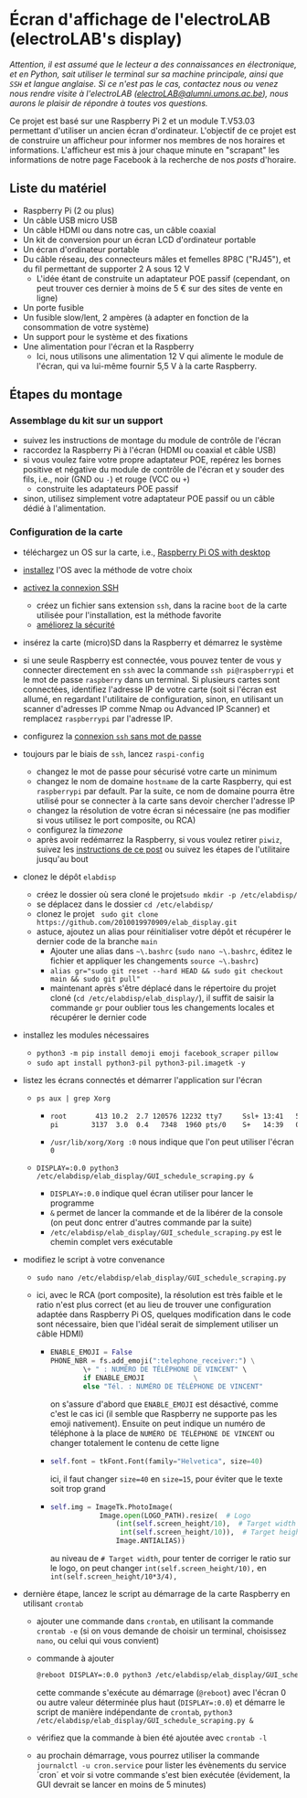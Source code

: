 # Écran d'affichage de l'electroLAB (electroLAB's display)

*Attention, il est assumé que le lecteur a des connaissances en électronique, et en Python, sait utiliser le terminal sur sa machine principale, ainsi que `SSH` et langue anglaise. Si ce n'est pas le cas, contactez nous ou venez nous rendre visite à l'electroLAB ([electroLAB@alumni.umons.ac.be](mailto:electroLAB@alumni.umons.ac.be)), nous aurons le plaisir de répondre à toutes vos questions.*

Ce projet est basé sur une Raspberry Pi 2 et un module T.V53.03 permettant d'utiliser un ancien écran d'ordinateur. L'objectif de ce projet est de construire un afficheur pour informer nos membres de nos horaires et informations. L'afficheur est mis à jour chaque minute en "scrapant" les informations de notre page Facebook à la recherche de nos _posts_ d'horaire.



## Liste du matériel

- Raspberry Pi (2 ou plus)
- Un câble USB micro USB
- Un câble HDMI ou dans notre cas, un câble coaxial
- Un kit de conversion pour un écran LCD d'ordinateur portable
- Un écran d'ordinateur portable
- Du câble réseau, des connecteurs mâles et femelles 8P8C ("RJ45"), et du fil permettant de supporter 2 A sous 12 V
  - L'idée étant de construite un adaptateur POE passif (cependant, on peut trouver ces dernier à moins de 5 € sur des sites de vente en ligne)
- Un porte fusible
- Un fusible slow/lent, 2 ampères (à adapter en fonction de la consommation de votre système)
- Un support pour le système et des fixations
- Une alimentation pour l'écran et la Raspberry
  - Ici, nous utilisons une alimentation 12 V qui alimente le module de l'écran, qui va lui-même fournir 5,5 V à la carte Raspberry.

## Étapes du montage

### Assemblage du kit sur un support

- suivez les instructions de montage du module de contrôle de l'écran
- raccordez la Raspberry Pi à l'écran (HDMI ou coaxial et câble USB)
- si vous voulez faire votre propre adaptateur POE, repérez les bornes positive et négative du module de contrôle de l'écran et y souder des fils, i.e., noir (GND ou `-`) et rouge (VCC ou `+`)
  - construite les adaptateurs POE passif
- sinon, utilisez simplement votre adaptateur POE passif ou un câble dédié à l'alimentation.

### Configuration de la carte

- téléchargez un OS sur la carte, i.e., [Raspberry Pi OS with desktop](https://www.raspberrypi.org/software/operating-systems/)

- [installez](https://www.raspberrypi.org/documentation/installation/installing-images/) l'OS avec la méthode de votre choix

- [activez la connexion SSH](https://www.raspberrypi.org/documentation/remote-access/ssh/)
  
  - créez un fichier sans extension `ssh`, dans la racine `boot` de la carte utilisée pour l'installation, est la méthode favorite
  - [améliorez la sécurité](https://www.raspberrypi.org/documentation/configuration/security.md)
  
- insérez la carte (micro)SD dans la Raspberry et démarrez le système

- si une seule Raspberry est connectée, vous pouvez tenter de vous y connecter directement en `ssh` avec la commande `ssh pi@raspberrypi` et le mot de passe `raspberry` dans un terminal. Si plusieurs cartes sont connectées, identifiez l'adresse IP de votre carte (soit si l'écran est allumé, en regardant l'utilitaire de configuration, sinon, en utilisant un scanner d'adresses IP comme Nmap ou Advanced IP Scanner) et remplacez  `raspberrypi` par l'adresse IP.

- configurez la [connexion `ssh` sans mot de passe](https://www.raspberrypi.org/documentation/remote-access/ssh/passwordless.md)

- toujours par le biais de `ssh`, lancez `raspi-config`
  - changez le mot de passe pour sécurisé votre carte un minimum
  - changez le nom de domaine `hostname` de la carte Raspberry, qui est `raspberrypi` par default. Par la suite, ce nom de domaine pourra être utilisé pour se connecter à la carte sans devoir chercher l'adresse IP
  - changez la résolution de votre écran si nécessaire (ne pas modifier si vous utilisez le port composite, ou RCA)
  - configurez la _timezone_
  - après avoir redémarrez la Raspberry, si vous voulez retirer `piwiz`, suivez les [instructions de ce post](https://www.raspberrypi.org/forums/viewtopic.php?t=231557) ou suivez les étapes de l'utilitaire jusqu'au bout
  
- clonez le dépôt `elabdisp`

  - créez le dossier où sera cloné le projet`sudo mkdir -p /etc/elabdisp/`
  - se déplacez dans le dossier `cd /etc/elabdisp/`
  - clonez le projet ` sudo git clone https://github.com/2010019970909/elab_display.git`
  - astuce, ajoutez un alias pour réinitialiser votre dépôt et récupérer le dernier code de la branche `main`
    - Ajouter une alias dans `~\.bashrc` (`sudo nano ~\.bashrc`, éditez le fichier et appliquer les changements `source ~\.bashrc`)
    -  `alias gr="sudo git reset --hard HEAD && sudo git checkout main && sudo git pull"`
    - maintenant après s'être déplacé dans le répertoire du projet cloné (`cd /etc/elabdisp/elab_display/`), il suffit de saisir la commande `gr` pour oublier tous les changements locales et récupérer le dernier code

- installez les modules nécessaires

  - `python3 -m pip install demoji emoji facebook_scraper pillow`
  - `sudo apt install python3-pil python3-pil.imagetk -y`

- listez les écrans connectés et démarrer l'application sur l'écran

  - `ps aux | grep Xorg`

    - ```bash
      root       413 10.2  2.7 120576 12232 tty7     Ssl+ 13:41   5:58 /usr/lib/xorg/Xorg :0 -seat seat0 -auth /var/run/lightdm/root/:0 -nolisten tcp vt7 -novtswitch
      pi        3137  3.0  0.4   7348  1960 pts/0    S+   14:39   0:00 grep --color=auto Xorg
      ```

    - `/usr/lib/xorg/Xorg :0` nous indique que l'on peut utiliser l'écran `0`

  - `DISPLAY=:0.0 python3 /etc/elabdisp/elab_display/GUI_schedule_scraping.py &`

    - `DISPLAY=:0.0` indique quel écran utiliser pour lancer le programme
    - `&` permet de lancer la commande et de la libérer de la console (on peut donc entrer d'autres commande par la suite)
    - `/etc/elabdisp/elab_display/GUI_schedule_scraping.py` est le chemin complet vers exécutable

- modifiez le script à votre convenance

  - `sudo nano /etc/elabdisp/elab_display/GUI_schedule_scraping.py`

  - ici, avec le RCA (port composite), la résolution est très faible et le ratio n'est plus correct (et au lieu de trouver une configuration adaptée dans Raspberry Pi OS, quelques modification dans le code sont nécessaire, bien que l'idéal serait de simplement utiliser un câble HDMI)

    - ```python
      ENABLE_EMOJI = False
      PHONE_NBR = fs.add_emoji(":telephone_receiver:") \
              \+ " : NUMÉRO DE TÉLÉPHONE DE VINCENT" \
              if ENABLE_EMOJI            \
              else "Tél. : NUMÉRO DE TÉLÉPHONE DE VINCENT"
      ```

      on s'assure d'abord que `ENABLE_EMOJI` est désactivé, comme c'est le cas ici (il semble que Raspberry ne supporte pas les emoji nativement). Ensuite on peut indique un numéro de téléphone à la place de `NUMÉRO DE TÉLÉPHONE DE VINCENT` ou changer totalement le contenu de cette ligne

    - ``````python
      self.font = tkFont.Font(family="Helvetica", size=40)
      ``````

      ici, il faut changer `size=40` en `size=15`, pour éviter que le texte soit trop grand

    - ``````python
      self.img = ImageTk.PhotoImage(
                  Image.open(LOGO_PATH).resize(  # Logo
                      (int(self.screen_height/10),  # Target width
                       int(self.screen_height/10)),  # Target height
                      Image.ANTIALIAS))
      ``````

      au niveau de `# Target width`, pour tenter de corriger le ratio sur le logo, on peut changer `int(self.screen_height/10),` en `int(self.screen_height/10*3/4),`

- dernière étape, lancez le script au démarrage de la carte Raspberry en utilisant `crontab`

  - ajouter une commande dans `crontab`, en utilisant la commande `crontab -e` (si on vous demande de choisir un terminal, choisissez `nano`, ou celui qui vous convient)

  - commande à ajouter

    ``````bash
    @reboot DISPLAY=:0.0 python3 /etc/elabdisp/elab_display/GUI_schedule_scraping.py &
    ``````

    cette commande s'exécute au démarrage (`@reboot`) avec l'écran 0 ou autre valeur déterminée plus haut (`DISPLAY=:0.0`) et démarre le script de manière indépendante de `crontab`, `python3 /etc/elabdisp/elab_display/GUI_schedule_scraping.py &`

  - vérifiez que la commande à bien été ajoutée avec `crontab -l`

  - au prochain démarrage, vous pourrez utiliser la commande `journalctl -u cron.service` pour lister les évènements du service ´cron´ et voir si votre commande s'est bien exécutée (évidement, la GUI devrait se lancer en moins de 5 minutes)